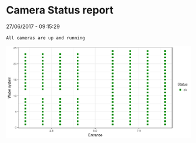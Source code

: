 Camera Status report
================
27/06/2017 - 09:15:29

    All cameras are up and running

![](camreport_files/figure-markdown_github/unnamed-chunk-2-1.png)
